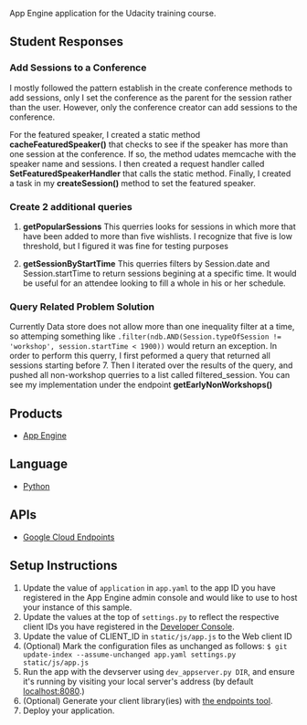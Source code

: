 App Engine application for the Udacity training course.

## Student Responses
### Add Sessions to a Conference
I mostly followed the pattern establish in the create conference methods to add sessions, only I set the conference as the parent for the session rather than the user. However, only the conference creator can add sessions to the conference.

For the featured speaker, I created a static method **cacheFeaturedSpeaker()** that checks to see if the speaker has more than one session at the conference. If so, the method udates memcache with the speaker name and sessions. I then created a request handler called **SetFeaturedSpeakerHandler** that calls the static method. Finally, I created a task in my **createSession()** method to set the featured speaker.

### Create 2 additional queries
1. **getPopularSessions** This querries looks for sessions in which more that have been added to more than five wishlists. I recognize that five is low threshold, but I figured it was fine for testing purposes

2. **getSessionByStartTime** This querries filters by Session.date and Session.startTime to return sessions begining at a specific time. It would be useful for an attendee looking to fill a whole in his or her schedule.

### Query Related Problem Solution
Currently Data store does not allow more than one inequality filter at a time, so attemping something like `.filter(ndb.AND(Session.typeOfSession != 'workshop', session.startTime < 1900))` would return an exception. In order to perform this querry, I first peformed a query that returned all sessions starting before 7. Then I iterated over the results of the query, and pushed all non-workshop querries to a list called filtered_session.  You can see my implementation under the endpoint **getEarlyNonWorkshops()**



## Products
- [App Engine][1]

## Language
- [Python][2]

## APIs
- [Google Cloud Endpoints][3]

## Setup Instructions
1. Update the value of `application` in `app.yaml` to the app ID you
   have registered in the App Engine admin console and would like to use to host
   your instance of this sample.
1. Update the values at the top of `settings.py` to
   reflect the respective client IDs you have registered in the
   [Developer Console][4].
1. Update the value of CLIENT_ID in `static/js/app.js` to the Web client ID
1. (Optional) Mark the configuration files as unchanged as follows:
   `$ git update-index --assume-unchanged app.yaml settings.py static/js/app.js`
1. Run the app with the devserver using `dev_appserver.py DIR`, and ensure it's running by visiting your local server's address (by default [localhost:8080][5].)
1. (Optional) Generate your client library(ies) with [the endpoints tool][6].
1. Deploy your application.


[1]: https://developers.google.com/appengine
[2]: http://python.org
[3]: https://developers.google.com/appengine/docs/python/endpoints/
[4]: https://console.developers.google.com/
[5]: https://localhost:8080/
[6]: https://developers.google.com/appengine/docs/python/endpoints/endpoints_tool
